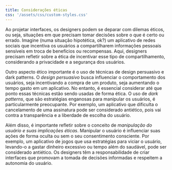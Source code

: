 ```yaml
---
title: Considerações éticas
css: '/assets/css/custom-styles.css'
---
```


Ao projetar interfaces, os designers podem se deparar com dilemas éticos, ou seja, situações em que precisam tomar decisões sobre o que é certo ou errado. Imagine (numa situação hipotética, ok?) um aplicativo de redes sociais que incentiva os usuários a compartilharem informações pessoais sensíveis em troca de benefícios ou recompensas. Aqui, designers precisam refletir sobre a ética de incentivar esse tipo de compartilhamento, considerando a privacidade e a segurança dos usuários.

Outro aspecto ético importante é o uso de técnicas de design persuasivo e dark patterns. O _design persuasivo_ busca influenciar o comportamento dos usuários, seja incentivando a compra de um produto, seja aumentando o tempo gasto em um aplicativo. No entanto, é essencial considerar até que ponto essas técnicas estão sendo usadas de forma ética. O uso de _dark patterns_, que são estratégias enganosas para manipular os usuários, é particularmente preocupante. Por exemplo, um aplicativo que dificulta o cancelamento de uma assinatura pode ser considerado antiético, pois vai contra a transparência e a liberdade de escolha do usuário.

Além disso, é importante refletir sobre o conceito de _manipulação do usuário e suas implicações éticas_. Manipular o usuário é influenciar suas ações de forma oculta ou sem o seu consentimento consciente. Por exemplo, um aplicativo de jogos que usa estratégias para viciar o usuário, levando-o a gastar dinheiro excessivo ou tempo além do saudável, pode ser considerado antiético. Os designers têm a responsabilidade de criar interfaces que promovam a tomada de decisões informadas e respeitem a autonomia do usuário.
